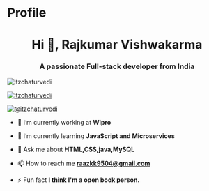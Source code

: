 # Profile
<h1 align="center">Hi 👋, Rajkumar Vishwakarma</h1>
<h3 align="center">A passionate Full-stack developer from India</h3>

<p align="left"> <img src="https://komarev.com/ghpvc/?username=itzchaturvedi&label=Profile%20views&color=0e75b6&style=flat" alt="itzchaturvedi" /> </p>

<p align="left"> <a href="https://github.com/ryo-ma/github-profile-trophy"><img src="https://github-profile-trophy.vercel.app/?username=itzchaturvedi" alt="itzchaturvedi" /></a> </p>

<p align="left"> <a href="https://twitter.com/@itzchaturvedi" target="blank"><img src="https://img.shields.io/twitter/follow/@itzchaturvedi?logo=twitter&style=for-the-badge" alt="@itzchaturvedi" /></a> </p>

- 🔭 I’m currently working at **Wipro**

- 🌱 I’m currently learning **JavaScript and Microservices**

- 💬 Ask me about **HTML,CSS,java,MySQL**

- 📫 How to reach me **raazkk9504@gmail.com**

- ⚡ Fun fact **I think I'm a open book person.**
